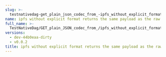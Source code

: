 ```yaml
---
slug: >-
  testnativedag-get_plain_json_codec_from_-ipfs_without_explicit_format_returns_the_same_payload_as_the_raw_block
name: ipfs without explicit format returns the same payload as the raw block
full_name: >-
  TestNativeDag/GET_plain_JSON_codec_from_/ipfs_without_explicit_format_returns_the_same_payload_as_the_raw_block
versions:
  - dev-44b0eaa-dirty
  - v0.0.2
title: ipfs without explicit format returns the same payload as the raw block
---
```


